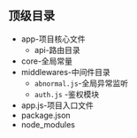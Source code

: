 ## 顶级目录

- app-项目核心文件
  - api-路由目录
- core-全局常量
- middlewares-中间件目录
  - `abnormal.js`-全局异常监听
  -  `auth.js` -鉴权模块
- app.js-项目入口文件
- package.json
- node_modules